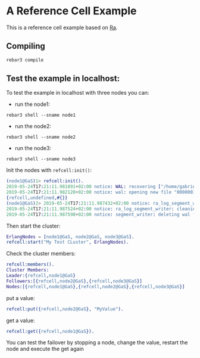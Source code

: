# A Reference Cell Example

This is a reference cell example based on [Ra](https://github.com/rabbitmq/ra).

## Compiling

``` bash
rebar3 compile
```


## Test the example in localhost:


To test the example in localhost with three nodes you can:

- run the node1:
```
rebar3 shell --sname node1

```

- run the node2:
```
rebar3 shell --sname node2

```
- run the node3:
```
rebar3 shell --sname node3

```

Init the nodes with `refcell:init()`:

```erlang
(node1@GaS)1> refcell:init().
2019-05-24T17:21:11.981891+02:00 notice: WAL: recovering ["/home/gabriele/git/Pivotal/ra/refcell/node1@GaS/00000030.wal"]
2019-05-24T17:21:11.982120+02:00 notice: wal: opening new file "00000031.wal"
{refcell,undefined,#{}}
(node1@GaS)2> 2019-05-24T17:21:11.987432+02:00 notice: ra_log_segment_writer: error sending ra_log_event to: MYTE8K5Z7DX5I4A4. Error: No Pid
2019-05-24T17:21:11.987524+02:00 notice: ra_log_segment_writer: cleaning closed table for 'MYTE8K5Z7DX5I4A4' range: 0-1
2019-05-24T17:21:11.987598+02:00 notice: segment_writer: deleting wal file: 00000030.wal

```

Then start the cluster:

```erlang
ErlangNodes = [node1@GaS, node2@GaS, node3@GaS].
refcell:start("My Test CLuster", ErlangNodes).
```

Check the cluster members:

```erlang
refcell:members().
Cluster Members:
Leader:{refcell,node1@GaS}
Followers:[{refcell,node2@GaS},{refcell,node3@GaS}]
Nodes:[{refcell,node1@GaS},{refcell,node2@GaS},{refcell,node3@GaS}]
```

put a value:
```erlang
refcell:put({refcell,node2@GaS}, "MyValue").
```

get a value:
```erlang
refcell:get({refcell,node1@GaS}).
```

You can test the failover by stopping a node, change the value, restart the node and execute the get again


